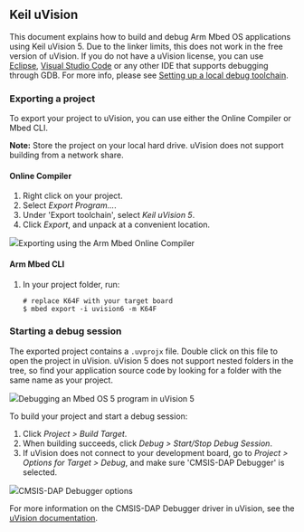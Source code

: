 ## Keil uVision

This document explains how to build and debug Arm Mbed OS applications using Keil uVision 5. Due to the linker limits, this does not work in the free version of uVision. If you do not have a uVision license, you can use [Eclipse](eclipse.html), [Visual Studio Code](visual-studio-code.html) or any other IDE that supports debugging through GDB. For more info, please see [Setting up a local debug toolchain](../tools/setting-up-a-local-debug-toolchain.html).

### Exporting a project

To export your project to uVision, you can use either the Online Compiler or Mbed CLI.

<span class="notes">**Note:** Store the project on your local hard drive. uVision does not support building from a network share.</span>

#### Online Compiler

1. Right click on your project.
1. Select *Export Program...*.
1. Under 'Export toolchain', select *Keil uVision 5*.
1. Click *Export*, and unpack at a convenient location.

<span class="images">![](https://s3-us-west-2.amazonaws.com/mbed-os-docs-images/uvision1.png)<span>Exporting using the Arm Mbed Online Compiler</span></span>

#### Arm Mbed CLI

1. In your project folder, run:

    ```
    # replace K64F with your target board
    $ mbed export -i uvision6 -m K64F
    ```

### Starting a debug session

The exported project contains a `.uvprojx` file. Double click on this file to open the project in uVision. uVision 5 does not support nested folders in the tree, so find your application source code by looking for a folder with the same name as your project.

<span class="images">![](https://s3-us-west-2.amazonaws.com/mbed-os-docs-images/uvision2.png)<span>Debugging an Mbed OS 5 program in uVision 5</span></span>

To build your project and start a debug session:

1. Click *Project > Build Target*.
1. When building succeeds, click *Debug > Start/Stop Debug Session*.
1. If uVision does not connect to your development board, go to *Project > Options for Target > Debug*, and make sure 'CMSIS-DAP Debugger' is selected.

<span class="images">![](https://s3-us-west-2.amazonaws.com/mbed-os-docs-images/uvision3.png)<span>CMSIS-DAP Debugger options</span></span>

For more information on the CMSIS-DAP Debugger driver in uVision, see the [uVision documentation](http://www.keil.com/support/man/docs/dapdebug/dapdebug_drv_cfg.htm).
